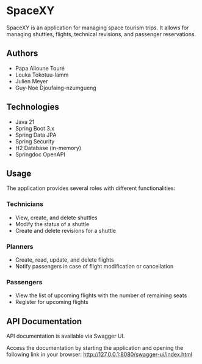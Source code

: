 # SpaceXY
SpaceXY is an application for managing space tourism trips. It allows for managing shuttles, flights, technical revisions, and passenger reservations.

## Authors
- Papa Alioune Touré
- Louka Tokotuu-lamm
- Julien Meyer
- Guy-Noé Djoufaing-nzumgueng


## Technologies

- Java 21
- Spring Boot 3.x
- Spring Data JPA
- Spring Security
- H2 Database (in-memory)
- Springdoc OpenAPI

## Usage

The application provides several roles with different functionalities:

### Technicians

- View, create, and delete shuttles
- Modify the status of a shuttle
- Create and delete revisions for a shuttle

### Planners

- Create, read, update, and delete flights
- Notify passengers in case of flight modification or cancellation

### Passengers

- View the list of upcoming flights with the number of remaining seats
- Register for upcoming flights


## API Documentation

API documentation is available via Swagger UI.

Access the documentation by starting the application and opening the following link in your browser: http://127.0.0.1:8080/swagger-ui/index.html